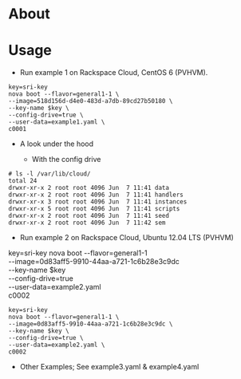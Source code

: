 About
====
<link to PPT>


Usage
====

 * Run example 1 on Rackspace Cloud, CentOS 6 (PVHVM).

```
key=sri-key
nova boot --flavor=general1-1 \
--image=518d156d-d4e0-483d-a7db-89cd27b50180 \
--key-name $key \
--config-drive=true \
--user-data=example1.yaml \
c0001
```

 * A look under the hood 

	* With the config drive

``` 
# ls -l /var/lib/cloud/
total 24
drwxr-xr-x 2 root root 4096 Jun  7 11:41 data
drwxr-xr-x 2 root root 4096 Jun  7 11:41 handlers
drwxr-xr-x 3 root root 4096 Jun  7 11:41 instances
drwxr-xr-x 5 root root 4096 Jun  7 11:41 scripts
drwxr-xr-x 2 root root 4096 Jun  7 11:41 seed
drwxr-xr-x 2 root root 4096 Jun  7 11:42 sem
```

* Run example 2 on Rackspace Cloud, Ubuntu 12.04 LTS (PVHVM)

key=sri-key
nova boot --flavor=general1-1 \
--image=0d83aff5-9910-44aa-a721-1c6b28e3c9dc \
--key-name $key \
--config-drive=true \
--user-data=example2.yaml \
c0002


```
key=sri-key
nova boot --flavor=general1-1 \
--image=0d83aff5-9910-44aa-a721-1c6b28e3c9dc \
--key-name $key \
--config-drive=true \
--user-data=example2.yaml \
c0002
```

 * Other Examples; See example3.yaml & example4.yaml


